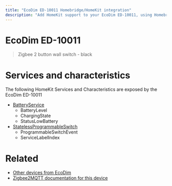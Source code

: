 ```yaml
---
title: "EcoDim ED-10011 Homebridge/HomeKit integration"
description: "Add HomeKit support to your EcoDim ED-10011, using Homebridge, Zigbee2MQTT and homebridge-z2m."
---
```

<!---
This file has been GENERATED using src/docgen/docgen.ts
DO NOT EDIT THIS FILE MANUALLY!
-->
# EcoDim ED-10011
> Zigbee 2 button wall switch - black


# Services and characteristics
The following HomeKit Services and Characteristics are exposed by
the EcoDim ED-10011

* [BatteryService](../../battery.md)
  * BatteryLevel
  * ChargingState
  * StatusLowBattery
* [StatelessProgrammableSwitch](../../action.md)
  * ProgrammableSwitchEvent
  * ServiceLabelIndex


# Related
* [Other devices from EcoDim](../index.md#ecodim)
* [Zigbee2MQTT documentation for this device](https://www.zigbee2mqtt.io/devices/ED-10011.html)